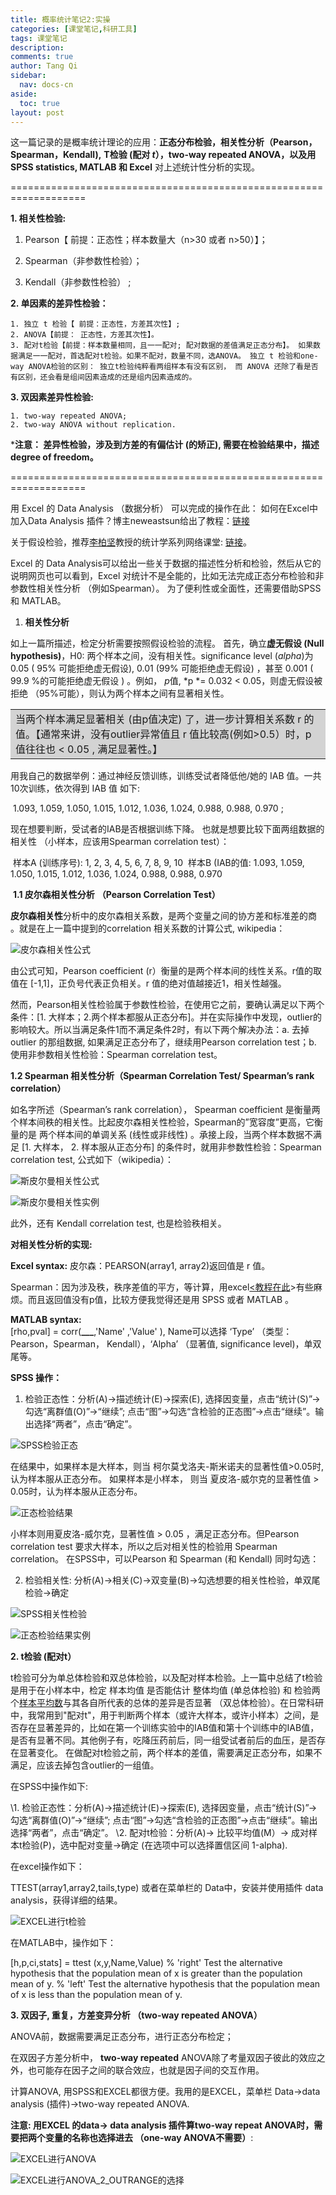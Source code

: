 ```yaml
---
title: 概率统计笔记2:实操
categories: [课堂笔记,科研工具]
tags: 课堂笔记
description: 
comments: true
author: Tang Qi
sidebar:
  nav: docs-cn
aside:
  toc: true
layout: post
---
```


 这一篇记录的是概率统计理论的应用：**正态分布检验，相关性分析（Pearson，Spearman，Kendall),**    **T检验 (配对 *t*），two-way repeated ANOVA，以及用 SPSS statistics, MATLAB 和 Excel** 对上述统计性分析的实现。

<!--more-->

===================================================================

**1. 相关性检验:**

1. Pearson【 前提：正态性；样本数量大（n>30 或者 n>50）】；

 2. Spearman（非参数性检验）；
 3. Kendall（非参数性检验） ;

**2. 单因素的差异性检验：** 

 	1. 独立 t 检验【 前提：正态性，方差其次性】; 
 	2. ANOVA【前提： 正态性，方差其次性】。
 	3. 配对t检验【前提：样本数量相同，且一一配对; 配对数据的差值满足正态分布】。 如果数据满足一一配对，首选配对t检验。如果不配对，数量不同，选ANOVA。 独立 t 检验和one-way ANOVA检验的区别： 独立t检验纯粹看两组样本有没有区别， 而 ANOVA 还除了看是否有区别，还会看是组间因素造成的还是组内因素造成的。

**3. 双因素差异性检验:** 

 	1. two-way repeated ANOVA;
 	2. two-way ANOVA without replication.

 ***注意： 差异性检验，涉及到方差的有偏估计 (的矫正), 需要在检验结果中，描述 degree of freedom。**

===================================================================

用 Excel 的 Data Analysis （数据分析） 可以完成的操作在此：
如何在Excel中加入Data Analysis 插件？博主neweastsun给出了教程：[链接](https://blog.csdn.net/neweastsun/article/details/39317449)

关于假设检验，推荐[李柏坚](https://www.youtube.com/watch?v=RjIaSP2IAvE)教授的统计学系列网络课堂: [链接](https://blog.csdn.net/neweastsun/article/details/39317449)。

Excel 的 Data Analysis可以给出一些关于数据的描述性分析和检验，然后从它的说明网页也可以看到，Excel 对统计不是全能的，比如无法完成正态分布检验和非参数性相关性分析 （例如Spearman）。 为了便利性或全面性，还需要借助SPSS 和 MATLAB。



1. **相关性分析**

如上一篇所描述，检定分析需要按照假设检验的流程。
首先，确立**虚无假设 (Null hypothesis)**，H0: 两个样本之间，没有相关性。significance level (*alpha*)为 0.05 ( 95% 可能拒绝虚无假设), 0.01 (99% 可能拒绝虚无假设) ，甚至 0.001 ( 99.9 %的可能拒绝虚无假设 ) 。例如， *p*值, *p *= 0.032 < 0.05，则虚无假设被拒绝 （95%可能），则认为两个样本之间有显著相关性。

<table><tr><td bgcolor=#D3D3D3>当两个样本满足显著相关 (由p值决定) 了，进一步计算相关系数 r 的值。【通常来讲，没有outlier异常值且 r 值比较高(例如>0.5）时，p值往往也 < 0.05 , 满足显著性。】</td></tr></table>

用我自己的数据举例：通过神经反馈训练，训练受试者降低他/她的 IAB 值。一共10次训练，依次得到 IAB 值 如下:

​		1.093, 1.059, 1.050, 1.015, 1.012, 1.036, 1.024, 0.988, 0.988, 0.970 ;

现在想要判断，受试者的IAB是否根据训练下降。 也就是想要比较下面两组数据的相关性 （小样本，应该用Spearman correlation test）：

​		样本A (训练序号): 1, 2, 3, 4, 5, 6, 7, 8, 9, 10
​		样本B (IAB的值: 1.093, 1.059, 1.050, 1.015, 1.012, 1.036, 1.024, 0.988, 0.988, 0.970

​	**1.1 皮尔森相关性分析** **（Pearson Correlation Test）**

**皮尔森相关性**分析中的皮尔森相关系数，是两个变量之间的协方差和标准差的商 。就是在上一篇中提到的correlation 相关系数的计算公式, wikipedia：

![皮尔森相关性公式](https://github.com/iqgnat/iqgnat.github.io/raw/master/assets/images/2019_05_14_Probability_and_statistics_notes_2/01.jpg)

由公式可知，Pearson coefficient (r）衡量的是两个样本间的线性关系。r值的取值在 [-1,1]，正负号代表正负相关。r 值的绝对值越接近1，相关性越强。

然而，Pearson相关性检验属于参数性检验，在使用它之前，要确认满足以下两个条件：[1. 大样本；2.两个样本都服从正态分布]。并在实际操作中发现，outlier的影响较大。所以当满足条件1而不满足条件2时，有以下两个解决办法：a. 去掉 outlier 的那组数据, 如果满足正态分布了，继续用Pearson correlation test；b. 使用非参数相关性检验：Spearman correlation test。



**1.2 Spearman 相关性分析（Spearman Correlation Test/ Spearman’s rank correlation）**

如名字所述（Spearman’s rank correlation）， Spearman coefficient 是衡量两个样本间秩的相关性。比起皮尔森相关性检验，Spearman的”宽容度”更高，它衡量的是 两个样本间的单调关系 (线性或非线性) 。承接上段，当两个样本数据不满足 [1. 大样本， 2. 样本服从正态分布] 的条件时，就用非参数性检验：Spearman correlation test, 公式如下（wikipedia）：

![斯皮尔曼相关性公式](https://github.com/iqgnat/iqgnat.github.io/raw/master/assets/images/2019_05_14_Probability_and_statistics_notes_2/02.PNG)

![斯皮尔曼相关性实例](https://github.com/iqgnat/iqgnat.github.io/raw/master/assets/images/2019_05_14_Probability_and_statistics_notes_2/03.webp)

此外，还有 Kendall correlation test, 也是检验秩相关。

**对相关性分析的实现:** 

**Excel syntax:**  皮尔森：PEARSON(array1, array2)返回值是 r 值。 

Spearman：因为涉及秩，秩序差值的平方，等计算，用excel[<教程在此](https://www.youtube.com/watch?v=JwwlzKLBvZQ)>有些麻 烦。而且返回值没有p值，比较方便我觉得还是用 SPSS 或者 MATLAB 。

**MATLAB syntax:**  
[rho,pval] = corr(**___**,'Name' ,'Value' ), Name可以选择 ‘Type’ （类型：Pearson，Spearman， Kendall），‘Alpha’ （显著值, significance level)，单双尾等。

**SPSS 操作：** 

1. 检验正态性：分析(A)->描述统计(E)->探索(E), 选择因变量，点击“统计(S)”->勾选“离群值(O)”->“继续”;  点击“图”->勾选“含检验的正态图”->点击“继续”。输出选择“两者”，点击“确定”。

![SPSS检验正态](https://github.com/iqgnat/iqgnat.github.io/raw/master/assets/images/2019_05_14_Probability_and_statistics_notes_2/04.webp)

在结果中，如果样本是大样本，则当 柯尔莫戈洛夫-斯米诺夫的显著性值>0.05时, 认为样本服从正态分布。 如果样本是小样本， 则当 夏皮洛-威尔克的显著性值 > 0.05时，认为样本服从正态分布。

![正态检验结果](https://github.com/iqgnat/iqgnat.github.io/raw/master/assets/images/2019_05_14_Probability_and_statistics_notes_2/05.PNG)

小样本则用夏皮洛-威尔克，显著性值 > 0.05 ，满足正态分布。但Pearson correlation test 要求大样本，所以之后对相关性的检验用 Spearman correlation。 在SPSS中，可以Pearson 和 Spearman (和 Kendall) 同时勾选：

2. 检验相关性: 分析(A)->相关(C)->双变量(B)->勾选想要的相关性检验，单双尾检验->确定

![SPSS相关性检验](https://github.com/iqgnat/iqgnat.github.io/raw/master/assets/images/2019_05_14_Probability_and_statistics_notes_2/06.webp)

![正态检验结果实例](https://github.com/iqgnat/iqgnat.github.io/raw/master/assets/images/2019_05_14_Probability_and_statistics_notes_2/07.PNG)

**2. t检验 (配对t）**

 t检验可分为单总体检验和双总体检验，以及配对样本检验。上一篇中总结了t检验是用于在小样本中，检定 样本均值 是否能估计 整体均值 (单总体检验) 和  检验两个[样本平均数](https://baike.baidu.com/item/样本平均数)与其各自所代表的总体的差异是否显著 （双总体检验）。在日常科研中，我常用到"配对t"，用于判断两个样本（或许大样本，或许小样本）之间，是否存在显著差异的，比如在第一个训练实验中的IAB值和第十个训练中的IAB值，是否有显著不同。其他例子有，吃降压药前后，同一组受试者前后的血压，是否存在显著变化。
在做配对t检验之前，两个样本的差值，需要满足正态分布，如果不满足，应该去掉包含outlier的一组值。

在SPSS中操作如下:

 \1. 检验正态性：分析(A)->描述统计(E)->探索(E), 选择因变量，点击“统计(S)”->勾选“离群值(O)”->“继续”;  点击“图”->勾选“含检验的正态图”->点击“继续”。输出选择“两者”，点击“确定”。 
\2.  配对t检验：分析(A)-> 比较平均值(M）-> 成对样本t检验(P)，选中配对变量->确定 (在选项中可以选择置信区间 1-alpha).

在excel操作如下：

 TTEST(array1,array2,tails,type) 
或者在菜单栏的 Data中，安装并使用插件 data analysis，获得详细的结果。

![EXCEL进行t检验](https://github.com/iqgnat/iqgnat.github.io/raw/master/assets/images/2019_05_14_Probability_and_statistics_notes_2/08.PNG)



在MATLAB中，操作如下：

 [h,p,ci,stats] = ttest (x,y,Name,Value) 
% 'right'    Test the alternative hypothesis that the population mean of x is greater than the population mean of y.
 % 'left'    Test the alternative hypothesis that the population mean of x is less than the population mean of y.

**3. 双因子, 重复，方差变异分析 （two-way repeated ANOVA）**

ANOVA前，数据需要满足正态分布，进行正态分布检定；

在双因子方差分析中， **two-way repeated**  ANOVA除了考量双因子彼此的效应之外，也可能存在因子之间的联合效应，也就是因子间的交互作用。

计算ANOVA, 用SPSS和EXCEL都很方便。我用的是EXCEL，菜单栏 Data->data analysis (插件)->two-way repeated ANOVA.

**注意: 用EXCEL 的data-> data analysis 插件算two-way repeat ANOVA时，需要把两个变量的名称也选择进去 （one-way ANOVA不需要）**:

![EXCEL进行ANOVA](https://github.com/iqgnat/iqgnat.github.io/raw/master/assets/images/2019_05_14_Probability_and_statistics_notes_2/09.png)

![EXCEL进行ANOVA_2_OUTRANGE的选择](https://github.com/iqgnat/iqgnat.github.io/raw/master/assets/images/2019_05_14_Probability_and_statistics_notes_2/10.png)